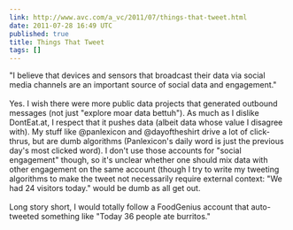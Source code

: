 ```yaml
---
link: http://www.avc.com/a_vc/2011/07/things-that-tweet.html
date: 2011-07-28 16:49 UTC
published: true
title: Things That Tweet
tags: []
---
```


"I believe that devices and sensors that broadcast their data via social media channels are an important source of social data and engagement."<br><br>Yes. I wish there were more public data projects that generated outbound messages (not just "explore moar data bettuh"). As much as I dislike DontEat.at, I respect that it pushes data (albeit data whose value I disagree with). My stuff like @panlexicon and @dayoftheshirt drive a lot of click-thrus, but are dumb algorithms (Panlexicon's daily word is just the previous day's most clicked word). I don't use those accounts for  "social engagement" though, so it's unclear whether one should mix data with other engagement on the same account (though I try to write my tweeting algorithms to make the tweet not necessarily require external context: "We had 24 visitors today." would be dumb as all get out. <br><br>Long story short, I would totally follow a FoodGenius account that auto-tweeted something like "Today 36 people ate burritos."
